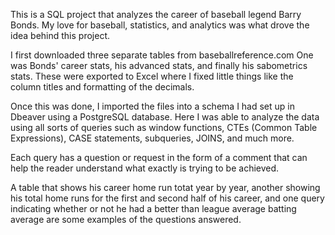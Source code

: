 This is a SQL project that analyzes the career of baseball legend Barry Bonds. My love for baseball, statistics, and analytics was what drove the idea behind this project. 

I first downloaded three separate tables from baseballreference.com One was Bonds' career stats, his advanced stats, and finally his sabometrics stats. These were exported to Excel where I fixed little things like the column titles and formatting of the decimals. 

Once this was done, I imported the files into a schema I had set up in Dbeaver using a PostgreSQL database. Here I was able to analyze the data using all sorts of queries such as window functions, CTEs (Common Table Expressions), CASE statements, subqueries, JOINS, and much more. 

Each query has a question or request in the form of a comment that can help the reader understand what exactly is trying to be achieved. 

A table that shows his career home run totat year by year, another showing his total home runs for the first and second half of his career, and one query indicating whether or not he had a better than league average batting average are some examples of the questions answered.  